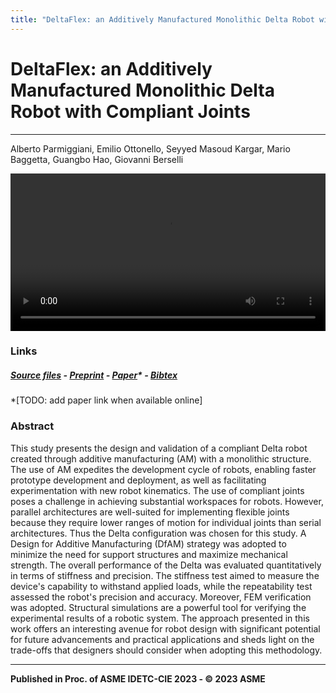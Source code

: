 ```yaml
---
title: "DeltaFlex: an Additively Manufactured Monolithic Delta Robot with Compliant Joints"
---
```


# DeltaFlex: an Additively Manufactured Monolithic Delta Robot with Compliant Joints

<hr style="height:1px"> 

Alberto Parmiggiani, Emilio Ottonello, Seyyed Masoud Kargar, Mario Baggetta, Guangbo Hao, Giovanni Berselli

<video width=100% controls src="media/video_deltaflex.mp4" type="video/mp4"></video>

### Links

##### [Source files](https://github.com/made-iit/deltaflex) - [Preprint](https://github.com/made-iit/deltaflex/raw/main/media/preprint_deltaflex.pdf) - [Paper]()* - [Bibtex](https://github.com/made-iit/deltaflex/raw/main/media/bibtex.bib)
*[TODO: add paper link when available online] 

### Abstract

This study presents the design and validation of a compliant Delta robot created through additive manufacturing (AM) with a monolithic structure. The use of AM expedites the development cycle of robots, enabling faster prototype development and deployment, as well as facilitating experimentation with new robot kinematics. The use of compliant joints poses a challenge in achieving substantial workspaces for robots. However, parallel architectures are well-suited for implementing flexible joints because they require lower ranges of motion for individual joints than serial architectures. Thus the Delta configuration was chosen for this study. A Design for Additive Manufacturing (DfAM) strategy was adopted to minimize the need for support structures and maximize mechanical strength. The overall performance of the Delta was evaluated quantitatively in terms of stiffness and precision. The stiffness test aimed to measure the device's capability to withstand applied loads, while the repeatability test assessed the robot's precision and accuracy. Moreover, FEM verification was adopted. Structural simulations are a powerful tool for verifying the experimental results of a robotic system. The approach presented in this work offers an interesting avenue for robot design with significant potential for future advancements and practical applications and sheds light on the trade-offs that designers should consider when adopting this methodology.

<hr style="height:1px"> 

**Published in Proc. of ASME IDETC-CIE 2023 - © 2023 ASME**